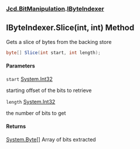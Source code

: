 ### [Jcd.BitManipulation](Jcd.BitManipulation.md 'Jcd.BitManipulation').[IByteIndexer](Jcd.BitManipulation.IByteIndexer.md 'Jcd.BitManipulation.IByteIndexer')

## IByteIndexer.Slice(int, int) Method

Gets a slice of bytes from the backing store

```csharp
byte[] Slice(int start, int length);
```

#### Parameters

<a name='Jcd.BitManipulation.IByteIndexer.Slice(int,int).start'></a>

`start` [System.Int32](https://docs.microsoft.com/en-us/dotnet/api/System.Int32 'System.Int32')

starting offset of the bits to retrieve

<a name='Jcd.BitManipulation.IByteIndexer.Slice(int,int).length'></a>

`length` [System.Int32](https://docs.microsoft.com/en-us/dotnet/api/System.Int32 'System.Int32')

the number of bits to get

#### Returns

[System.Byte](https://docs.microsoft.com/en-us/dotnet/api/System.Byte 'System.Byte')[[]](https://docs.microsoft.com/en-us/dotnet/api/System.Array 'System.Array')
Array of bits extracted